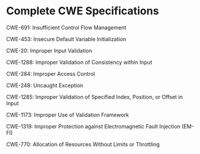 

# Complete CWE Specifications

CWE-691: Insufficient Control Flow Management

CWE-453: Insecure Default Variable Initialization

CWE-20: Improper Input Validation

CWE-1288: Improper Validation of Consistency within Input

CWE-284: Improper Access Control

CWE-248: Uncaught Exception

CWE-1285: Improper Validation of Specified Index, Position, or Offset in Input

CWE-1173: Improper Use of Validation Framework

CWE-1319: Improper Protection against Electromagnetic Fault Injection (EM-FI)

CWE-770: Allocation of Resources Without Limits or Throttling